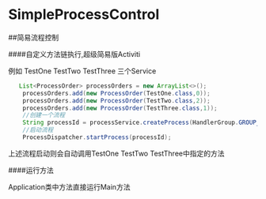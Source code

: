# SimpleProcessControl
##简易流程控制

####自定义方法链执行,超级简易版Activiti

例如 TestOne TestTwo TestThree 三个Service

``` java
   List<ProcessOrder> processOrders = new ArrayList<>();
    processOrders.add(new ProcessOrder(TestOne.class,0));
    processOrders.add(new ProcessOrder(TestTwo.class,2));
    processOrders.add(new ProcessOrder(TestThree.class,1));
    //创建一个流程
    String processId = processService.createProcess(HandlerGroup.GROUP_ONE,processOrders);
    //启动流程
    ProcessDispatcher.startProcess(processId);
```
>
 上述流程启动则会自动调用TestOne TestTwo TestThree中指定的方法
 
 
####运行方法
 
 Application类中方法直接运行Main方法


